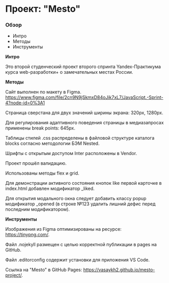 # Проект: "Mesto"

### Обзор

- Интро
- Методы
- Инструменты

**Интро**

Это второй студенческий проект второго спринта Yandex-Практикума курса web-разработки+ о замечательных местах России.

**Методы**

Сайт выполнен по макету в Figma. https://www.figma.com/file/2cn9N9jSkmxD84oJik7xL7/JavaScript.-Sprint-4?node-id=0%3A1

Страница сверстана для двух значений ширины экрана: 320px, 1280px.

Для регулирования адаптивного поведения страницы в медиазапросах применены break points: 645px.

Таблицы стилей .css распределены в файловой структуре каталога blocks согласно методологии БЭМ Nested.

Шрифты с открытым доступом Inter расположены в Vendor.

Проект прошёл валидацию.

Использованы методы flex и grid.

Для демонстрации активного состояния кнопок like первой карточке в index.html добавлен модификатор \_liked.

Для открытия модального окна следует добавить классу popup модификатор \_opened (в строке №123 удалить лишний дефис перед последним модификатором).

**Инструменты**

Изображения из Figma оптимизированы на ресурсе: https://tinypng.com/.

Файл .nojekyll размещен с целью корректной публикации в pages на GitHub.

Файл .editorconfig содержит установки для приложения VS Code.

Ссылка на "Mesto" в GitHub Pages: https://vasaykh2.github.io/mesto-project/.
